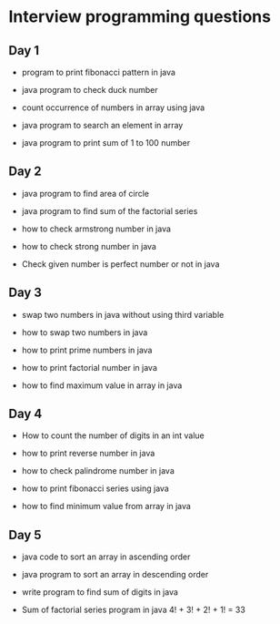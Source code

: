 # Interview programming questions

## Day 1
* program to print fibonacci pattern in java

* java program to check duck number

* count occurrence of numbers in array using java

* java program to search an element in array

* java program to print sum of 1 to 100 number

## Day 2
* java program to find area of circle

* java program to find sum of the factorial series

* how to check armstrong number in java

* how to check strong number in java

* Check given number is perfect number or not in java

## Day 3
* swap two numbers in java without using third variable

* how to swap two numbers in java

* how to print prime numbers in java

* how to print factorial number in java

* how to find maximum value in array in java

## Day 4
* How to count the number of digits in an int value

* how to print reverse number in java

* how to check palindrome number in java

* how to print fibonacci series using java

* how to find minimum value from array in java

## Day 5
* java code to sort an array in ascending order

* java program to sort an array in descending order

* write program to find sum of digits in java

* Sum of factorial series program in java 4! + 3! + 2! + 1! = 33
